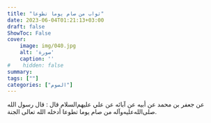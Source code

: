 ```yaml
---
title: "ثواب من صام يوما تطوعا"
date: 2023-06-04T01:21:13+03:00
draft: false
ShowToc: False
cover:
    image: img/040.jpg
    alt: 'صورة'
    caption: ''
#    hidden: false
summary: 
tags: [""]
categories: ["الصوم"]
---
```

عن جعفر بن محمد عن
أبيه عن آبائه عن علي عليهم‌السلام قال : قال رسول الله صلى‌الله‌عليه‌وآله من صام
يوما تطوعا أدخله الله تعالى الجنة.

